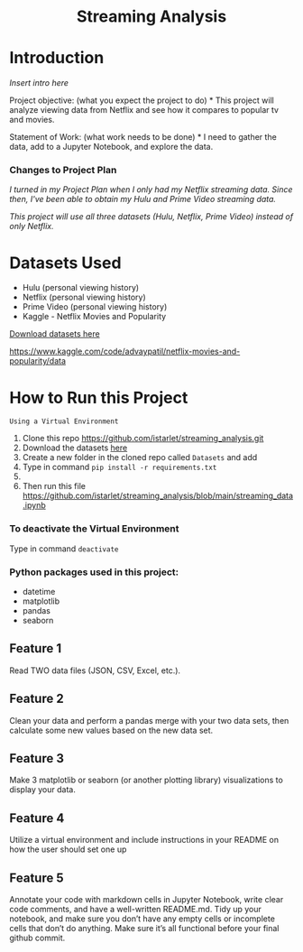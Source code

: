<h1 align="center"><strong>Streaming Analysis</strong></h1>

# Introduction
*Insert intro here*

Project objective: (what you expect the project to do) *
This project will analyze viewing data from Netflix and see how it compares to popular tv and movies. 

Statement of Work:  (what work needs to be done) *
I need to gather the data, add to a Jupyter Notebook, and explore the data. 

### Changes to Project Plan
*I turned in my Project Plan when I only had my Netflix streaming data. Since then, I've been able to obtain my Hulu and Prime Video streaming data.*

*This project will use all three datasets (Hulu, Netflix, Prime Video) instead of only Netflix.*

# Datasets Used
<ul>
  <li>Hulu (personal viewing history)</li>
  <li>Netflix (personal viewing history)</li>
  <li>Prime Video (personal viewing history)</li>
  <li>Kaggle - Netflix Movies and Popularity</li>
</ul>

[Download datasets here](https://drive.google.com/drive/folders/1kDuL7BR_Rc3V7Fl5HHSQg8jn4fChZEP3?usp=share_link)

https://www.kaggle.com/code/advaypatil/netflix-movies-and-popularity/data

# How to Run this Project
`Using a Virtual Environment`
  1. Clone this repo https://github.com/istarlet/streaming_analysis.git
  2. Download the datasets [here]("https://drive.google.com/drive/folders/1kDuL7BR_Rc3V7Fl5HHSQg8jn4fChZEP3?usp=share_link")
  3. Create a new folder in the cloned repo called `Datasets` and add 
  4. Type in command
    `pip install -r requirements.txt`
  3. 
  4. Then run this file https://github.com/istarlet/streaming_analysis/blob/main/streaming_data.ipynb
 
### To deactivate the Virtual Environment
  Type in command
  `deactivate`

### Python packages used in this project:
<ul>
  <li>datetime</li>
  <li>matplotlib</li>
  <li>pandas</li>
  <li>seaborn</li>
</ul>

## Feature 1
Read TWO data files (JSON, CSV, Excel, etc.). 

## Feature 2
Clean your data and perform a pandas merge with your two data sets, then calculate some new values based on the new data set.  

## Feature 3
Make 3 matplotlib or seaborn (or another plotting library) visualizations to display your data.

## Feature 4
Utilize a virtual environment and include instructions in your README on how the user should set one up

## Feature 5
Annotate your code with markdown cells in Jupyter Notebook, write clear code comments, and have a well-written README.md. Tidy up your notebook, and make sure you don’t have any empty cells or incomplete cells that don’t do anything. Make sure it’s all functional before your final github commit.
